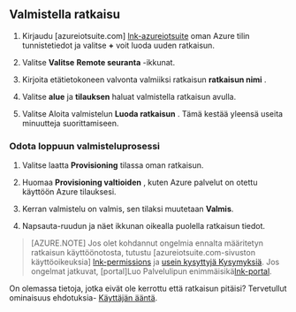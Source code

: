 ## <a name="provision-the-solution"></a>Valmistella ratkaisu

1.  Kirjaudu [azureiotsuite.com] [ lnk-azureiotsuite] oman Azure tilin tunnistetiedot ja valitse **+** voit luoda uuden ratkaisun.

2.  Valitse **Valitse** **Remote seuranta** -ikkunat.

3.  Kirjoita etätietokoneen valvonta valmiiksi ratkaisun **ratkaisun nimi** .

4.  Valitse **alue** ja **tilauksen** haluat valmistella ratkaisun avulla.

5.  Valitse Aloita valmistelun **Luoda ratkaisun** . Tämä kestää yleensä useita minuutteja suorittamiseen.

### <a name="wait-for-the-provisioning-process-to-complete"></a>Odota loppuun valmisteluprosessi

1. Valitse laatta **Provisioning** tilassa oman ratkaisun.
 
2. Huomaa **Provisioning valtioiden** , kuten Azure palvelut on otettu käyttöön Azure tilauksesi.

3. Kerran valmistelu on valmis, sen tilaksi muutetaan **Valmis**.

4. Napsauta-ruudun ja näet ikkunan oikealla puolella ratkaisun tiedot.

> [AZURE.NOTE] Jos olet kohdannut ongelmia ennalta määritetyn ratkaisun käyttöönotosta, tutustu [azureiotsuite.com-sivuston käyttöoikeuksia] [ lnk-permissions] ja [usein kysyttyjä Kysymyksiä][lnk-faq]. Jos ongelmat jatkuvat, [portal]Luo Palvelulipun enimmäisikä[lnk-portal].

On olemassa tietoja, jotka eivät ole kerrottu että ratkaisun pitäisi? Tervetullut ominaisuus ehdotuksia- [Käyttäjän ääntä](https://feedback.azure.com/forums/321918-azure-iot).

[lnk-azureiotsuite]: https://www.azureiotsuite.com
[lnk-permissions]: ../articles/iot-suite/iot-suite-permissions.md
[lnk-portal]: http://portal.azure.com/
[lnk-faq]: ../articles/iot-suite/iot-suite-faq.md